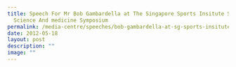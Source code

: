 ```yaml
---
title: Speech For Mr Bob Gambardella at The Singapore Sports Insitute Sports
  Science And medicine Symposium
permalink: /media-centre/speeches/bob-gambardella-at-sg-sports-insitute-sports-science-medicine-symposium/
date: 2012-05-18
layout: post
description: ""
image: ""
---
```

